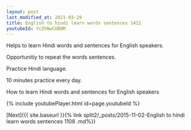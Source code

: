 ```yaml
---
layout: post
last_modified_at: 2021-03-29
title: English to hindi learn words sentences 1412 
youtubeId: YcZhNwCUB0M
---
```

 
 
Helps to learn Hindi words and sentences for English speakers.

Opportunitiy to repeat the words sentences. 

Practice Hindi language. 
 
10 minutes practice every day. 
 
How to learn Hindi words and sentences for English speakers 
 
{% include youtubePlayer.html id=page.youtubeId %}
 
 
[Next]({{ site.baseurl }}{% link  split2/_posts/2015-11-02-English to hindi learn words sentences 1108 .md%})
 

